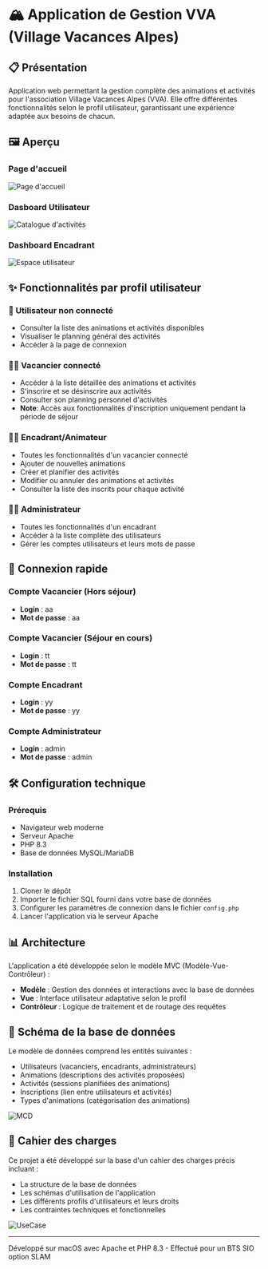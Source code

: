 # 🏔️ Application de Gestion VVA (Village Vacances Alpes)

## 📋 Présentation
Application web permettant la gestion complète des animations et activités pour l'association Village Vacances Alpes (VVA). Elle offre différentes fonctionnalités selon le profil utilisateur, garantissant une expérience adaptée aux besoins de chacun.

## 🖼️ Aperçu

### Page d'accueil
![Page d'accueil](https://github.com/yprnt/Gacti/blob/master/img/Main.png)

### Dasboard Utilisateur
![Catalogue d'activités](https://github.com/yprnt/Gacti/blob/master/img/Vacancier.png)

### Dashboard Encadrant
![Espace utilisateur](https://github.com/yprnt/Gacti/blob/master/img/Encadrant.png)

## ✨ Fonctionnalités par profil utilisateur

### 👤 Utilisateur non connecté
- Consulter la liste des animations et activités disponibles
- Visualiser le planning général des activités
- Accéder à la page de connexion

### 🧑‍💼 Vacancier connecté
- Accéder à la liste détaillée des animations et activités
- S'inscrire et se désinscrire aux activités
- Consulter son planning personnel d'activités
- **Note**: Accès aux fonctionnalités d'inscription uniquement pendant la période de séjour

### 👨‍🏫 Encadrant/Animateur
- Toutes les fonctionnalités d'un vacancier connecté
- Ajouter de nouvelles animations
- Créer et planifier des activités
- Modifier ou annuler des animations et activités
- Consulter la liste des inscrits pour chaque activité

### 👨‍💻 Administrateur
- Toutes les fonctionnalités d'un encadrant
- Accéder à la liste complète des utilisateurs
- Gérer les comptes utilisateurs et leurs mots de passe

## 🔑 Connexion rapide

### Compte Vacancier (Hors séjour)
- **Login** : aa
- **Mot de passe** : aa

### Compte Vacancier (Séjour en cours)
- **Login** : tt
- **Mot de passe** : tt

### Compte Encadrant
- **Login** : yy
- **Mot de passe** : yy

### Compte Administrateur
- **Login** : admin
- **Mot de passe** : admin

## 🛠️ Configuration technique

### Prérequis
- Navigateur web moderne
- Serveur Apache
- PHP 8.3
- Base de données MySQL/MariaDB

### Installation
1. Cloner le dépôt
2. Importer le fichier SQL fourni dans votre base de données
3. Configurer les paramètres de connexion dans le fichier `config.php`
4. Lancer l'application via le serveur Apache

## 📊 Architecture

L'application a été développée selon le modèle MVC (Modèle-Vue-Contrôleur) :
- **Modèle** : Gestion des données et interactions avec la base de données
- **Vue** : Interface utilisateur adaptative selon le profil
- **Contrôleur** : Logique de traitement et de routage des requêtes

## 🔄 Schéma de la base de données

Le modèle de données comprend les entités suivantes :
- Utilisateurs (vacanciers, encadrants, administrateurs)
- Animations (descriptions des activités proposées)
- Activités (sessions planifiées des animations)
- Inscriptions (lien entre utilisateurs et activités)
- Types d'animations (catégorisation des animations)

![MCD](https://github.com/yprnt/Gacti/blob/master/img/MCD.png)

## 📝 Cahier des charges

Ce projet a été développé sur la base d'un cahier des charges précis incluant :
- La structure de la base de données
- Les schémas d'utilisation de l'application
- Les différents profils d'utilisateurs et leurs droits
- Les contraintes techniques et fonctionnelles

![UseCase](https://github.com/yprnt/Gacti/blob/master/img/UseCase.png)

---

Développé sur macOS avec Apache et PHP 8.3 - Effectué pour un BTS SIO option SLAM
